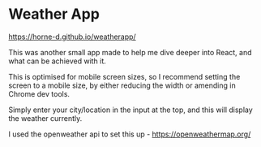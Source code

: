 # Weather App

https://horne-d.github.io/weatherapp/

This was another small app made to help me dive deeper into React, and what can be achieved with it.

This is optimised for mobile screen sizes, so I recommend setting the screen to a mobile size, by either reducing the width or amending in Chrome dev tools.

Simply enter your city/location in the input at the top, and this will display the weather currently.

I used the openweather api to set this up - https://openweathermap.org/
